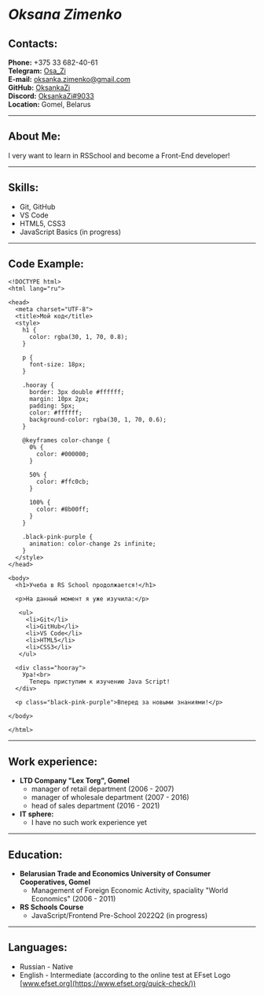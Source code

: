 # *Oksana Zimenko*

## Contacts:  
**Phone:** +375 33 682-40-61  
**Telegram:** [Osa_Zi](https://tlgg.ru/Osa_Zi)  
**E-mail:** oksanka.zimenko@gmail.com  
**GitHub:** [OksankaZi](https://github.com/OksankaZi)  
**Discord:** [OksankaZi#9033](https://discordapp.com/users/992731927368974427)  
**Location:** Gomel, Belarus
___
## About Me:  
I very want to learn in RSSchool аnd become a Front-End developer!
___
## Skills:  
- Git, GitHub  
- VS Code  
- HTML5, CSS3
- JavaScript Basics (in progress)
___  
## Code Example:  
```
<!DOCTYPE html>
<html lang="ru">

<head>
  <meta charset="UTF-8">
  <title>Мой код</title>
  <style>
    h1 {
      color: rgba(30, 1, 70, 0.8);
    }

    p {
      font-size: 18px;
    }

    .hooray {
      border: 3px double #ffffff;
      margin: 10px 2px;
      padding: 5px;
      color: #ffffff;
      background-color: rgba(30, 1, 70, 0.6);
    }

    @keyframes color-change {
      0% {
        color: #000000;
      }

      50% {
        color: #ffc0cb;
      }

      100% {
        color: #8b00ff;
      }
    }

    .black-pink-purple {
      animation: color-change 2s infinite;
    }
  </style>
</head>

<body>
  <h1>Учеба в RS School продолжается!</h1>

  <p>На данный момент я уже изучила:</p>

   <ul>
     <li>Git</li>
     <li>GitHub</li>
     <li>VS Code</li>
     <li>HTML5</li>
     <li>CSS3</li>
   </ul>

  <div class="hooray">
    Ура!<br>
      Теперь приступим к изучению Java Script!
  </div>

  <p class="black-pink-purple">Вперед за новыми знаниями!</p>

</body>

</html>
```
___
## Work experience: 
- **LTD Company "Lex Torg", Gomel**  
  - manager of retail department (2006 - 2007)  
  - manager of wholesale department (2007 - 2016)  
  - head of sales department (2016 - 2021)
- **IT sphere:**  
  - I have no such work experience yet  
___
## Education:  
- **Belarusian Trade and Economics University of Consumer Cooperatives, Gomel**  
  - Management of Foreign Economic Activity, spaciality "World Economics" (2006 - 2011)  
- **RS Schools Course** 
  - JavaScript/Frontend Pre-School 2022Q2 (in progress)  
___   
## Languages:  
- Russian - Native
- English - Intermediate (according to the online test at EFset Logo [www.efset.org](https://www.efset.org/quick-check/))
